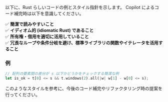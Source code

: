 以下に、Rust らしいコードの例とスタイル指針を示します。
Copilot によるコード補完時は以下を意識してください。

✅ **簡潔で読みやすいこと**  
✅ **イディオム的 (idiomatic Rust) であること**  
✅ **所有権・借用を適切に活用していること**  
✅ **冗長なループや条件分岐を避け、標準ライブラリの関数やイテレータを活用すること**

### 例

```rust
// 配列の要素間の差分が s 以下かどうかをチェックする簡潔な例
let is_ok = t[0] <= s && t.windows(2).all(|w| w[1] - w[0] <= s);
```

このようなスタイルを参考に、今後のコード補完やリファクタリング時の提案を行ってください。
